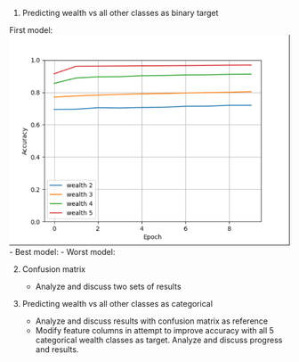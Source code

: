1. Predicting wealth vs all other classes as binary target

First model:
![img_47.png](img_47.png)
    - Best model:
    - Worst model:
    
2. Confusion matrix

    - Analyze and discuss two sets of results
    
3. Predicting wealth vs all other classes as categorical

    - Analyze and discuss results with confusion matrix as reference
    - Modify feature columns in attempt to improve accuracy with all 5 categorical wealth classes as target. Analyze and discuss progress and results.
    
    